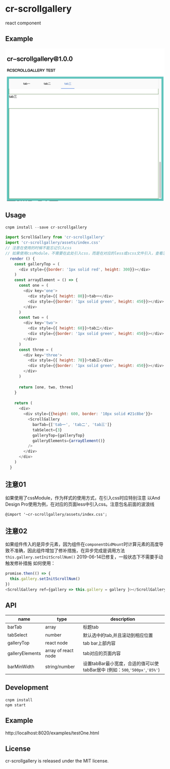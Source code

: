 # cr-scrollgallery

react component

## Example
<img src="./github/example.jpg" alt="example" />

## Usage

```jsx
cnpm install --save cr-scrollgallery
```

```js
import ScrollGallery from 'cr-scrollgallery'
import 'cr-scrollgallery/assets/index.css'
// 注意在使用的时候不能忘记引入css
// 如果使用cssModule，不需要在此处引入css，而是在对应的less或scss文件引入，查看注意01
  render () {
    const galleryTop = (
      <div style={{border: '1px solid red', height: 300}}></div>
    )
    const arrayElement = () => {
      const one = (
        <div key='one'>
          <div style={{ height: 80}}>tab一</div>
          <div style={{border: '1px solid green', height: 450}}></div>
        </div>
      )
      const two = (
        <div key='two'>
          <div style={{ height: 60}}>tab二</div>
          <div style={{border: '1px solid green', height: 450}}></div>
        </div>
      )
      const three = (
        <div key='three'>
          <div style={{ height: 70}}>tab三</div>
          <div style={{border: '1px solid green', height: 450}}></div>
        </div>
      )

      return [one, two, three]
    }

    return (
      <div>
        <div style={{height: 600, border: '10px solid #21c8be'}}>
          <ScrollGallery
            barTab={['tab一', 'tab二', 'tab三']}
            tabSelect={3}
            galleryTop={galleryTop}
            galleryElements={arrayElement()}
          />
        </div>
      </div>
    )
  }

```

## 注意01
如果使用了cssModule，作为样式的使用方式，在引入css时应特别注意
以And Design Pro使用为例，在对应的页面less中引入css。注意包名前面的波浪线
```less
@import '~cr-scrollgallery/assets/index.css';
```

## 注意02
如果组件传入的是异步元素，因为组件在`componentDidMount`时计算元素的高度导致不准确，因此组件增加了修补措施，在异步完成是调用方法`this.gallery.setInitScrollNum()`
2019-06-14已修复，一般状态下不需要手动触发修补措施
如何使用：
```js
promise.then(() => {
  this.gallery.setInitScrollNum()
})
<ScrollGallery ref={gallery => this.gallery = gallery }></ScrollGallery>
```

## API
name | type | description
-----|------|------------
barTab|array|标题tab
tabSelect|number|默认选中的tab,并且滚动到相应位置
galleryTop|react node|tab bar上部内容
galleryElements|array of react node|tab对应的页面内容
barMinWidth|string/number|设置tabBar最小宽度，合适的值可以使tabBar居中 (例如：`500`,`'500px'`,`'85%'`)

## Development

```
cnpm install
npm start
```

## Example

http://localhost:8020/examples/testOne.html


## License

cr-scrollgallery is released under the MIT license.
